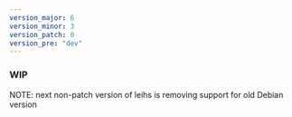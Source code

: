 ```yaml
---
version_major: 6
version_minor: 3
version_patch: 0
version_pre: "dev"
---
```


### WIP

NOTE: next non-patch version of leihs is removing support for old Debian version
